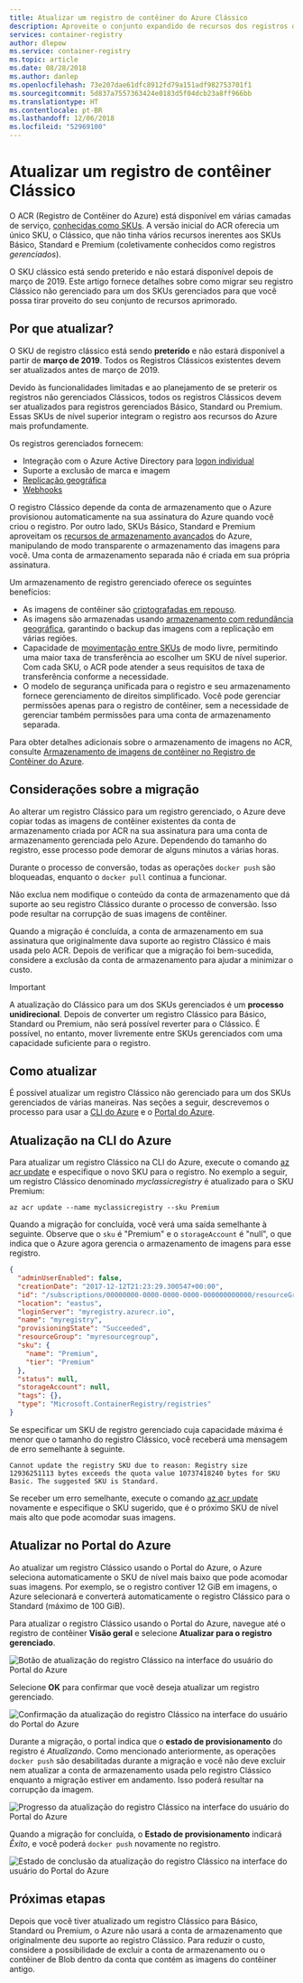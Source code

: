 ```yaml
---
title: Atualizar um registro de contêiner do Azure Clássico
description: Aproveite o conjunto expandido de recursos dos registros de contêiner gerenciados Básico, Standard e Premium atualizando seu registro de contêiner Clássico não gerenciado.
services: container-registry
author: dlepow
ms.service: container-registry
ms.topic: article
ms.date: 08/28/2018
ms.author: danlep
ms.openlocfilehash: 73e207dae61dfc8912fd79a151adf982753701f1
ms.sourcegitcommit: 5d837a7557363424e0183d5f04dcb23a8ff966bb
ms.translationtype: HT
ms.contentlocale: pt-BR
ms.lasthandoff: 12/06/2018
ms.locfileid: "52969100"
---
```

# <a name="upgrade-a-classic-container-registry"></a>Atualizar um registro de contêiner Clássico

O ACR (Registro de Contêiner do Azure) está disponível em várias camadas de serviço, [conhecidas como SKUs](container-registry-skus.md). A versão inicial do ACR oferecia um único SKU, o Clássico, que não tinha vários recursos inerentes aos SKUs Básico, Standard e Premium (coletivamente conhecidos como registros *gerenciados*).

O SKU clássico está sendo preterido e não estará disponível depois de março de 2019. Este artigo fornece detalhes sobre como migrar seu registro Clássico não gerenciado para um dos SKUs gerenciados para que você possa tirar proveito do seu conjunto de recursos aprimorado.

## <a name="why-upgrade"></a>Por que atualizar?

O SKU de registro clássico está sendo **preterido** e não estará disponível a partir de **março de 2019**. Todos os Registros Clássicos existentes devem ser atualizados antes de março de 2019.

Devido às funcionalidades limitadas e ao planejamento de se preterir os registros não gerenciados Clássicos, todos os registros Clássicos devem ser atualizados para registros gerenciados Básico, Standard ou Premium. Essas SKUs de nível superior integram o registro aos recursos do Azure mais profundamente.

Os registros gerenciados fornecem:

* Integração com o Azure Active Directory para [logon individual](container-registry-authentication.md#individual-login-with-azure-ad)
* Suporte a exclusão de marca e imagem
* [Replicação geográfica](container-registry-geo-replication.md)
* [Webhooks](container-registry-webhook.md)

O registro Clássico depende da conta de armazenamento que o Azure provisionou automaticamente na sua assinatura do Azure quando você criou o registro. Por outro lado, SKUs Básico, Standard e Premium aproveitam os [recursos de armazenamento avançados](container-registry-storage.md) do Azure, manipulando de modo transparente o armazenamento das imagens para você. Uma conta de armazenamento separada não é criada em sua própria assinatura.

Um armazenamento de registro gerenciado oferece os seguintes benefícios:

* As imagens de contêiner são [criptografadas em repouso](container-registry-storage.md#encryption-at-rest).
* As imagens são armazenadas usando [armazenamento com redundância geográfica](container-registry-storage.md#geo-redundant-storage), garantindo o backup das imagens com a replicação em várias regiões.
* Capacidade de [movimentação entre SKUs](container-registry-skus.md#changing-skus) de modo livre, permitindo uma maior taxa de transferência ao escolher um SKU de nível superior. Com cada SKU, o ACR pode atender a seus requisitos de taxa de transferência conforme a necessidade.
* O modelo de segurança unificada para o registro e seu armazenamento fornece gerenciamento de direitos simplificado. Você pode gerenciar permissões apenas para o registro de contêiner, sem a necessidade de gerenciar também permissões para uma conta de armazenamento separada.

Para obter detalhes adicionais sobre o armazenamento de imagens no ACR, consulte [Armazenamento de imagens de contêiner no Registro de Contêiner do Azure](container-registry-storage.md).

## <a name="migration-considerations"></a>Considerações sobre a migração

Ao alterar um registro Clássico para um registro gerenciado, o Azure deve copiar todas as imagens de contêiner existentes da conta de armazenamento criada por ACR na sua assinatura para uma conta de armazenamento gerenciada pelo Azure. Dependendo do tamanho do registro, esse processo pode demorar de alguns minutos a várias horas.

Durante o processo de conversão, todas as operações `docker push` são bloqueadas, enquanto o `docker pull` continua a funcionar.

Não exclua nem modifique o conteúdo da conta de armazenamento que dá suporte ao seu registro Clássico durante o processo de conversão. Isso pode resultar na corrupção de suas imagens de contêiner.

Quando a migração é concluída, a conta de armazenamento em sua assinatura que originalmente dava suporte ao registro Clássico é mais usada pelo ACR. Depois de verificar que a migração foi bem-sucedida, considere a exclusão da conta de armazenamento para ajudar a minimizar o custo.

>[!IMPORTANT]
> A atualização do Clássico para um dos SKUs gerenciados é um **processo unidirecional**. Depois de converter um registro Clássico para Básico, Standard ou Premium, não será possível reverter para o Clássico. É possível, no entanto, mover livremente entre SKUs gerenciados com uma capacidade suficiente para o registro.

## <a name="how-to-upgrade"></a>Como atualizar

É possível atualizar um registro Clássico não gerenciado para um dos SKUs gerenciados de várias maneiras. Nas seções a seguir, descrevemos o processo para usar a [CLI do Azure][azure-cli] e o [Portal do Azure][azure-portal].

## <a name="upgrade-in-azure-cli"></a>Atualização na CLI do Azure

Para atualizar um registro Clássico na CLI do Azure, execute o comando [az acr update][az-acr-update] e especifique o novo SKU para o registro. No exemplo a seguir, um registro Clássico denominado *myclassicregistry* é atualizado para o SKU Premium:

```azurecli-interactive
az acr update --name myclassicregistry --sku Premium
```

Quando a migração for concluída, você verá uma saída semelhante à seguinte. Observe que o `sku` é "Premium" e o `storageAccount` é "null", o que indica que o Azure agora gerencia o armazenamento de imagens para esse registro.

```JSON
{
  "adminUserEnabled": false,
  "creationDate": "2017-12-12T21:23:29.300547+00:00",
  "id": "/subscriptions/00000000-0000-0000-0000-000000000000/resourceGroups/myresourcegroup/providers/Microsoft.ContainerRegistry/registries/myregistry",
  "location": "eastus",
  "loginServer": "myregistry.azurecr.io",
  "name": "myregistry",
  "provisioningState": "Succeeded",
  "resourceGroup": "myresourcegroup",
  "sku": {
    "name": "Premium",
    "tier": "Premium"
  },
  "status": null,
  "storageAccount": null,
  "tags": {},
  "type": "Microsoft.ContainerRegistry/registries"
}
```

Se especificar um SKU de registro gerenciado cuja capacidade máxima é menor que o tamanho do registro Clássico, você receberá uma mensagem de erro semelhante à seguinte.

`Cannot update the registry SKU due to reason: Registry size 12936251113 bytes exceeds the quota value 10737418240 bytes for SKU Basic. The suggested SKU is Standard.`

Se receber um erro semelhante, execute o comando [az acr update][az-acr-update] novamente e especifique o SKU sugerido, que é o próximo SKU de nível mais alto que pode acomodar suas imagens.

## <a name="upgrade-in-azure-portal"></a>Atualizar no Portal do Azure

Ao atualizar um registro Clássico usando o Portal do Azure, o Azure seleciona automaticamente o SKU de nível mais baixo que pode acomodar suas imagens. Por exemplo, se o registro contiver 12 GiB em imagens, o Azure selecionará e converterá automaticamente o registro Clássico para o Standard (máximo de 100 GiB).

Para atualizar o registro Clássico usando o Portal do Azure, navegue até o registro de contêiner **Visão geral** e selecione **Atualizar para o registro gerenciado**.

![Botão de atualização do registro Clássico na interface do usuário do Portal do Azure][update-classic-01-upgrade]

Selecione **OK** para confirmar que você deseja atualizar um registro gerenciado.

![Confirmação da atualização do registro Clássico na interface do usuário do Portal do Azure][update-classic-02-confirm]

Durante a migração, o portal indica que o **estado de provisionamento** do registro é *Atualizando*. Como mencionado anteriormente, as operações `docker push` são desabilitadas durante a migração e você não deve excluir nem atualizar a conta de armazenamento usada pelo registro Clássico enquanto a migração estiver em andamento. Isso poderá resultar na corrupção da imagem.

![Progresso da atualização do registro Clássico na interface do usuário do Portal do Azure][update-classic-03-updating]

Quando a migração for concluída, o **Estado de provisionamento** indicará *Êxito*, e você poderá `docker push` novamente no registro.

![Estado de conclusão da atualização do registro Clássico na interface do usuário do Portal do Azure][update-classic-04-updated]

## <a name="next-steps"></a>Próximas etapas

Depois que você tiver atualizado um registro Clássico para Básico, Standard ou Premium, o Azure não usará a conta de armazenamento que originalmente deu suporte ao registro Clássico. Para reduzir o custo, considere a possibilidade de excluir a conta de armazenamento ou o contêiner de Blob dentro da conta que contém as imagens do contêiner antigo.

<!-- IMAGES -->
[update-classic-01-upgrade]: ./media/container-registry-upgrade/update-classic-01-upgrade.png
[update-classic-02-confirm]: ./media/container-registry-upgrade/update-classic-02-confirm.png
[update-classic-03-updating]: ./media/container-registry-upgrade/update-classic-03-updating.png
[update-classic-04-updated]: ./media/container-registry-upgrade/update-classic-04-updated.png

<!-- LINKS - internal -->
[az-acr-update]: /cli/azure/acr#az-acr-update
[azure-cli]: /cli/azure/install-azure-cli
[azure-portal]: https://portal.azure.com